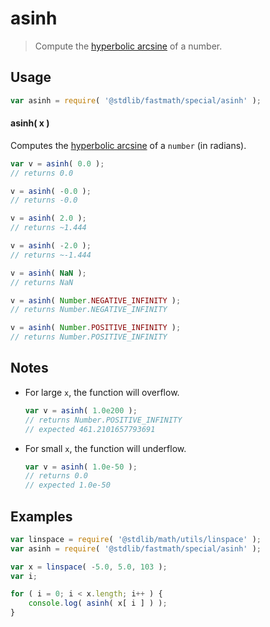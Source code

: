 # asinh

> Compute the [hyperbolic arcsine][inverse-hyperbolic] of a number.


<section class="usage">

## Usage

``` javascript
var asinh = require( '@stdlib/fastmath/special/asinh' );
```

#### asinh( x )

Computes the [hyperbolic arcsine][inverse-hyperbolic] of a `number` (in radians).

``` javascript
var v = asinh( 0.0 );
// returns 0.0

v = asinh( -0.0 );
// returns -0.0

v = asinh( 2.0 );
// returns ~1.444

v = asinh( -2.0 );
// returns ~-1.444

v = asinh( NaN );
// returns NaN

v = asinh( Number.NEGATIVE_INFINITY );
// returns Number.NEGATIVE_INFINITY

v = asinh( Number.POSITIVE_INFINITY );
// returns Number.POSITIVE_INFINITY
```

</section>

<!-- /.usage -->

<section class="notes">

## Notes

* For large `x`, the function will overflow.

  ``` javascript
  var v = asinh( 1.0e200 );
  // returns Number.POSITIVE_INFINITY
  // expected 461.2101657793691
  ```

* For small `x`, the function will underflow.

  ``` javascript
  var v = asinh( 1.0e-50 );
  // returns 0.0
  // expected 1.0e-50
  ```

</section>


<section class="examples">

## Examples

``` javascript
var linspace = require( '@stdlib/math/utils/linspace' );
var asinh = require( '@stdlib/fastmath/special/asinh' );

var x = linspace( -5.0, 5.0, 103 );
var i;

for ( i = 0; i < x.length; i++ ) {
    console.log( asinh( x[ i ] ) );
}
```

</section>

<!-- /.examples -->


<section class="links">

[inverse-hyperbolic]: https://en.wikipedia.org/wiki/Inverse_hyperbolic_function

</section>

<!-- /.links -->
